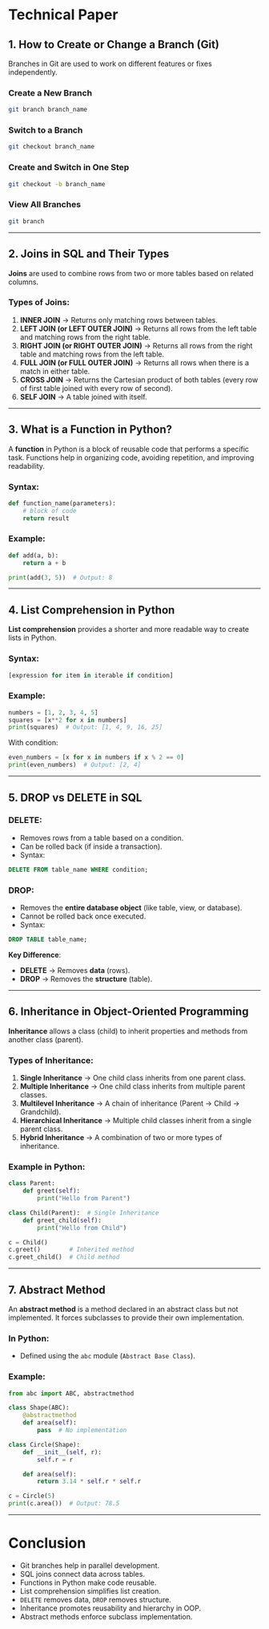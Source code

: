 

# Technical Paper

## 1. How to Create or Change a Branch (Git)

Branches in Git are used to work on different features or fixes independently.  

### Create a New Branch
```bash
git branch branch_name
````

### Switch to a Branch

```bash
git checkout branch_name
```

### Create and Switch in One Step

```bash
git checkout -b branch_name
```

### View All Branches

```bash
git branch
```

---

## 2. Joins in SQL and Their Types

**Joins** are used to combine rows from two or more tables based on related columns.

### Types of Joins:

1. **INNER JOIN** → Returns only matching rows between tables.
2. **LEFT JOIN (or LEFT OUTER JOIN)** → Returns all rows from the left table and matching rows from the right table.
3. **RIGHT JOIN (or RIGHT OUTER JOIN)** → Returns all rows from the right table and matching rows from the left table.
4. **FULL JOIN (or FULL OUTER JOIN)** → Returns all rows when there is a match in either table.
5. **CROSS JOIN** → Returns the Cartesian product of both tables (every row of first table joined with every row of second).
6. **SELF JOIN** → A table joined with itself.

---

## 3. What is a Function in Python?

A **function** in Python is a block of reusable code that performs a specific task. Functions help in organizing code, avoiding repetition, and improving readability.

### Syntax:

```python
def function_name(parameters):
    # block of code
    return result
```

### Example:

```python
def add(a, b):
    return a + b

print(add(3, 5))  # Output: 8
```

---

## 4. List Comprehension in Python

**List comprehension** provides a shorter and more readable way to create lists in Python.

### Syntax:

```python
[expression for item in iterable if condition]
```

### Example:

```python
numbers = [1, 2, 3, 4, 5]
squares = [x**2 for x in numbers]
print(squares)  # Output: [1, 4, 9, 16, 25]
```

With condition:

```python
even_numbers = [x for x in numbers if x % 2 == 0]
print(even_numbers)  # Output: [2, 4]
```

---

## 5. DROP vs DELETE in SQL

### DELETE:

* Removes rows from a table based on a condition.
* Can be rolled back (if inside a transaction).
* Syntax:

```sql
DELETE FROM table_name WHERE condition;
```

### DROP:

* Removes the **entire database object** (like table, view, or database).
* Cannot be rolled back once executed.
* Syntax:

```sql
DROP TABLE table_name;
```

**Key Difference**:

* **DELETE** → Removes **data** (rows).
* **DROP** → Removes the **structure** (table).

---

## 6. Inheritance in Object-Oriented Programming

**Inheritance** allows a class (child) to inherit properties and methods from another class (parent).

### Types of Inheritance:

1. **Single Inheritance** → One child class inherits from one parent class.
2. **Multiple Inheritance** → One child class inherits from multiple parent classes.
3. **Multilevel Inheritance** → A chain of inheritance (Parent → Child → Grandchild).
4. **Hierarchical Inheritance** → Multiple child classes inherit from a single parent class.
5. **Hybrid Inheritance** → A combination of two or more types of inheritance.

### Example in Python:

```python
class Parent:
    def greet(self):
        print("Hello from Parent")

class Child(Parent):  # Single Inheritance
    def greet_child(self):
        print("Hello from Child")

c = Child()
c.greet()        # Inherited method
c.greet_child()  # Child method
```

---

## 7. Abstract Method

An **abstract method** is a method declared in an abstract class but not implemented.
It forces subclasses to provide their own implementation.

### In Python:

* Defined using the `abc` module (`Abstract Base Class`).

### Example:

```python
from abc import ABC, abstractmethod

class Shape(ABC):
    @abstractmethod
    def area(self):
        pass  # No implementation

class Circle(Shape):
    def __init__(self, r):
        self.r = r

    def area(self):
        return 3.14 * self.r * self.r

c = Circle(5)
print(c.area())  # Output: 78.5
```

---

# Conclusion

* Git branches help in parallel development.
* SQL joins connect data across tables.
* Functions in Python make code reusable.
* List comprehension simplifies list creation.
* `DELETE` removes data, `DROP` removes structure.
* Inheritance promotes reusability and hierarchy in OOP.
* Abstract methods enforce subclass implementation.

```
